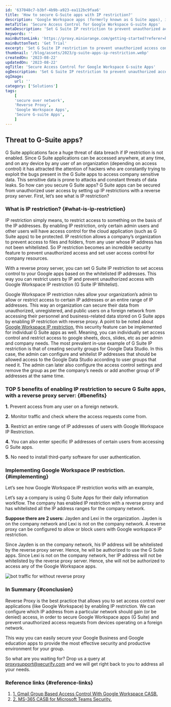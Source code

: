 ```yaml
---
id: '637048c7-b3bf-4b9b-a923-ea112bc9faa6'
title: 'How to secure G-Suite apps with IP restriction?'
description: 'Google Workspace apps (formerly known as G Suite apps), is a collection of an entire set of productivity apps, such as Google Drive, Docs, Sheets, Slides, Gmail, Google Meet, Google Classroom, etc, which are used by companies, enterprises, universities, schools, and many more, on a daily basis to collaborate on, share, store and edit data of the organization by setting individual or group user access control for the best G Suite security practice.'
metaTitle: 'Secure Access Control for Google Workspace G-suite Apps'
metaDescription: 'Set G Suite IP restriction to prevent unauthorized access control for G Suite apps from devices and users not on the network with G Suite IP restriction. '
keywords: ''
mainButtonLink: 'https://proxy.miniorange.com/getting-started?referer=https://www.miniorange.com/blog/secure-access-control-for-google-workspace-gsuite-apps/'
mainButtonText: 'Get Trial'
excerpt: 'Set G Suite IP restriction to prevent unauthorized access control for G Suite apps from devices and users not on the network with G Suite IP restriction.'
thumbnail: '/blog/assets/2023/g-suite-apps-ip-restriction.webp'
createdOn: '2023-08-22'
updatedOn: '2023-08-22'
ogTitle: 'Secure Access Control for Google Workspace G-suite Apps'
ogDescription: 'Set G Suite IP restriction to prevent unauthorized access control for G Suite apps from devices and users not on the network with G Suite IP restriction.'
ogImage:
    url: ''
category: ['Solutions']
tags:
    [
	'secure over network',
    'Reverse Proxy',
    'Google Workspace Apps',
    'Secure G-suite Apps',
    ]
---
```



## Threat to G-Suite apps?

G Suite applications face a huge threat of data breach if IP restriction is not enabled. Since G Suite applications can be accessed anywhere, at any time, and on any device by any user of an organization (depending on access control) it has attracted the attention of hackers who are constantly trying to exploit the bugs present in the G Suite apps to access company sensitive data. This sensitive data is prone to attacks and constant threats of data leaks. So how can you secure G Suite apps? G Suite apps can be secured from unauthorized user access by setting up IP restrictions with a reverse proxy server. First, let’s see what is IP restriction?


### What is IP restriction? {#what-is-ip-restriction}

IP restriction simply means, to restrict access to something on the basis of the IP addresses. By enabling IP restriction, only certain admin users and other users will have access control for the cloud application (such as G Suite apps) to be protected. IP restriction allows a company’s organization to prevent access to files and folders, from any user whose IP address has not been whitelisted. So IP restriction becomes an incredible security feature to prevent unauthorized access and set user access control for company resources.

With a reverse proxy server, you can set G Suite IP restriction to set access control to your Google apps based on the whitelisted IP addresses. This way you can restrict users by IP and prevent unauthorized access with Google Workspace IP restriction (G Suite IP Whitelist).

Google Workspace IP restriction rules allow your organization’s admin to allow or restrict access to certain IP addresses or an entire range of IP addresses. This way an organization can secure their data from unauthorized, unregistered, and public users on a foreign network from accessing their personnel and business-related data stored on G Suite apps by enabling IP restriction with reverse proxy. A point to be noted about [Google Workspace IP restriction](https://www.miniorange.com/reverse-proxy/google-workspace-account-security), this security feature can be implemented for individual G Suite apps as well. Meaning, you can individually set access control and restrict access to google sheets, docs, slides, etc as per admin and company needs. The most prevalent in-use example of G Suite IP restriction is that of creating security groups for Google Data Studio. In this case, the admin can configure and whitelist IP addresses that should be allowed access to the Google Data Studio according to user groups that need it. The admin can later also configure the access control settings and remove the group as per the company’s needs or add another group of IP addresses at the same time.

### TOP 5 benefits of enabling IP restriction to secure G Suite apps, with a reverse proxy server: {#benefits}

**1.** Prevent access from any user on a foreign network.

**2.** Monitor traffic and check where the access requests come from.

**3.** Restrict an entire range of IP addresses of users with Google Workspace IP Restriction.

**4.** You can also enter specific IP addresses of certain users from accessing G Suite apps.

**5.** No need to install third-party software for user authentication.


### Implementing Google Workspace IP restriction. {#implementing}

Let’s see how Google Workspace IP restriction works with an example,

Let’s say a company is using G Suite Apps for their daily information workflow. The company has enabled IP restriction with a reverse proxy and has whitelisted all the IP address ranges for the company network.

**Suppose there are 2 users:** Jayden and Lexi in the organization. Jayden is on the company network and Lexi is not on the company network. A reverse proxy can be configured to allow or block users with Google workspace IP restriction.

Since Jayden is on the company network, his IP address will be whitelisted by the reverse proxy server. Hence, he will be authorized to use the G Suite apps. Since Lexi is not on the company network, her IP address will not be whitelisted by the reverse proxy server. Hence, she will not be authorized to access any of the Google Workspace apps.

![bot traffic for without reverse proxy](/blog/assets/2023/reverse-proxy-network-g-suite.webp)

### In Summary {#conclusion}

Reverse Proxy is the best practice that allows you to set access control over applications (like Google Workspace) by enabling IP restriction. We can configure which IP address from a particular network should gain (or be denied) access, in order to secure Google Workspace apps (G Suite) and prevent unauthorized access requests from devices operating on a foreign network.

This way you can easily secure your Google Business and Google education apps to provide the most effective security and productive environment for your group.

So what are you waiting for? Drop us a query at [proxysupport@xecurify.com](proxysupport@xecurify.com) and we will get right back to you to address all your needs.

### Reference links  {#reference-links}

1. [1. Gmail Group Based Access Control With Google Workspace CASB.](https://www.miniorange.com/blog/gmail-group-based-access-control-with-google-workspace-casb/)
2. [2. MS-365 CASB for Microsoft Teams Security.](https://www.miniorange.com/blog/ms-365-casb-for-microsoft-teams-security/)



